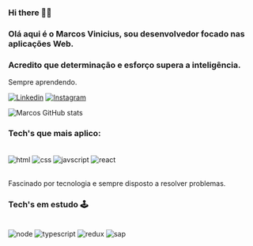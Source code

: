 ### Hi there 🖖🏼

### Olá aqui é o Marcos Vinicius, sou desenvolvedor focado nas aplicações Web.
### Acredito que determinação e esforço supera a inteligência.
Sempre aprendendo.


[![Linkedin](https://img.shields.io/badge/LinkedIn-0077B5?style=for-the-badge&logo=linkedin&logoColor=white)](https://www.linkedin.com/in/m4rcaoferole/)
[![Instagram](https://img.shields.io/badge/Instagram-E4405F?style=for-the-badge&logo=instagram&logoColor=white)](https://www.instagram.com/m4rcaoferole)

![Marcos GitHub stats](https://github-readme-stats.vercel.app/api?username=m4rcaoferole&show_icons=true&theme=dracula)

### Tech's que mais aplico:

<div style="display: inline_block"> </br>
  <img align="center" alt="html" src="https://img.shields.io/badge/HTML5-E34F26?style=for-the-badge&logo=html5&logoColor=white" />
  <img align="center" alt="css" src="https://img.shields.io/badge/CSS3-1572B6?style=for-the-badge&logo=css3&logoColor=white" />
  <img align="center" alt="javscript" src="https://img.shields.io/badge/JavaScript-F7DF1E?style=for-the-badge&logo=javascript&logoColor=black" />
  <img align="center" alt="react" src="https://img.shields.io/badge/React-20232A?style=for-the-badge&logo=react&logoColor=61DAFB" />

</div></br>

Fascinado por tecnologia  e sempre disposto a resolver problemas.

### Tech's em estudo 🕹

<div style="display: inline_block"> </br>
  <img align="center" alt="node" src="https://img.shields.io/badge/Node.js-43853D?style=for-the-badge&logo=node.js&logoColor=white" />
  <img align="center" alt="typescript" src="https://img.shields.io/badge/TypeScript-007ACC?style=for-the-badge&logo=typescript&logoColor=white" />
  <img align="center" alt="redux" src="https://img.shields.io/badge/Redux-593D88?style=for-the-badge&logo=redux&logoColor=white" />
  <img align="center" alt="sap" src="https://img.shields.io/badge/SAP-0FAAFF?style=for-the-badge&logo=sap&logoColor=white" />
</div></br>
<!--
**m4rcaoferole/m4rcaoferole** is a ✨ _special_ ✨ repository because its `README.md` (this file) appears on your GitHub profile.

Here are some ideas to get you started:

- 🔭 I’m currently working on ...
- 🌱 I’m currently learning ...
- 👯 I’m looking to collaborate on ...
- 🤔 I’m looking for help with ...
- 💬 Ask me about ...
- 📫 How to reach me: ...
- 😄 Pronouns: ...
- ⚡ Fun fact: ...
-->
